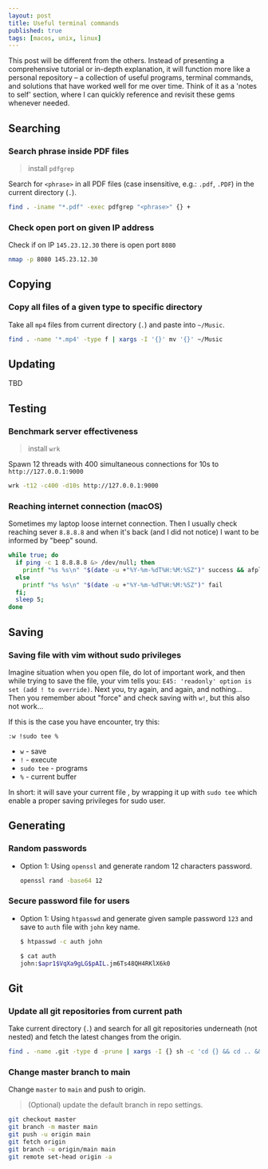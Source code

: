 ```yaml
---
layout: post
title: Useful terminal commands
published: true
tags: [macos, unix, linux]
---
```


This post will be different from the others. Instead of presenting a comprehensive tutorial or in-depth explanation, it will function more like a personal repository – a collection of useful programs, terminal commands, and solutions that have worked well for me over time. Think of it as a 'notes to self' section, where I can quickly reference and revisit these gems whenever needed.

## Searching

### Search phrase inside PDF files

> install `pdfgrep`

Search for `<phrase>` in all PDF files (case insensitive, e.g.: `.pdf`, `.PDF`) in the current directory (`.`).

```sh
find . -iname "*.pdf" -exec pdfgrep "<phrase>" {} +
```

### Check open port on given IP address

Check if on IP `145.23.12.30` there is open port `8080`

```sh
nmap -p 8080 145.23.12.30
```

## Copying

### Copy all files of a given type to specific directory

Take all `mp4` files from current directory (`.`) and paste into `~/Music`.

```bash
find . -name '*.mp4' -type f | xargs -I '{}' mv '{}' ~/Music
```

## Updating

TBD

## Testing

### Benchmark server effectiveness

> install `wrk`

Spawn 12 threads with 400 simultaneous connections for 10s to `http://127.0.0.1:9000`

```bash
wrk -t12 -c400 -d10s http://127.0.0.1:9000
```

### Reaching internet connection (macOS)

Sometimes my laptop loose internet connection. Then I usually check reaching sever `8.8.8.8` and when it's back (and I did not notice) I want to be informed by "beep" sound.

```sh
while true; do
  if ping -c 1 8.8.8.8 &> /dev/null; then
    printf "%s %s\n" "$(date -u +"%Y-%m-%dT%H:%M:%SZ")" success && afplay /System/Library/Sounds/Funk.aiff
  else
    printf "%s %s\n" "$(date -u +"%Y-%m-%dT%H:%M:%SZ")" fail
  fi;
  sleep 5;
done
```

## Saving

### Saving file with vim without sudo privileges

Imagine situation when you open file, do lot of important work, and then while trying to save the file, your vim tells you: `E45: 'readonly' option is set (add ! to override)`. Next you, try again, and again, and nothing... Then you remember about "force" and check saving with `w!`, but this also not work...

If this is the case you have encounter, try this:

```
:w !sudo tee %
```

- `w` - save
- `!` - execute
- `sudo tee` - programs
- `%` - current buffer

In short: it will save your current file , by wrapping it up with `sudo tee` which enable a proper saving privileges for sudo user.

## Generating

### Random passwords

- Option 1: Using `openssl` and generate random 12 characters password.

  ```sh
  openssl rand -base64 12
  ```

### Secure password file for users

- Option 1: Using `htpasswd` and generate given sample password `123` and save to `auth` file with `john` key name.

  ```sh
  $ htpasswd -c auth john

  $ cat auth
  john:$apr1$VqXa9gLG$pAIL.jm6Ts48QH4RKlX6k0
  ```

## Git

### Update all git repositories from current path

Take current directory (`.`) and search for all git repositories underneath (not nested) and fetch the latest changes from the origin.

```sh
find . -name .git -type d -prune | xargs -I {} sh -c 'cd {} && cd .. && printf "Repo: %s\n\n" $(realpath) && git fetch'
```

### Change master branch to main

Change `master` to `main` and push to origin.

> (Optional) update the default branch in repo settings.

```sh
git checkout master
git branch -m master main
git push -u origin main
git fetch origin
git branch -u origin/main main
git remote set-head origin -a
```

